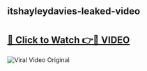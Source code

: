 ## itshayleydavies-leaked-video 

# <h2><a href="http://freeplayer.one?title=itshayleydavies-leaked-video&ref=21J">🔗 Click to Watch 👉🔴 VIDEO</a></h2>

<a href="http://freeplayer.one?title=itshayleydavies-leaked-video&ref=21J" rel="nofollow" data-target="animated-image.originalLink"><img src="https://i.ibb.co.com/xMMVF88/686577567.gif" alt="Viral Video Original" style="max-width: 100%; display: inline-block;" data-target="animated-image.originalImage"></a>

